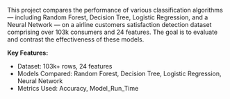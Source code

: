 This project compares the performance of various classification algorithms — including Random Forest, Decision Tree, Logistic Regression, and a Neural Network — on a airline customers satisfaction detection dataset comprising over 103k consumers and 24 features. The goal is to evaluate and contrast the effectiveness of these models.

**Key Features:**
- Dataset: 103k+ rows, 24 features 
- Models Compared: Random Forest, Decision Tree, Logistic Regression, Neural Network
- Metrics Used: Accuracy, Model_Run_Time
